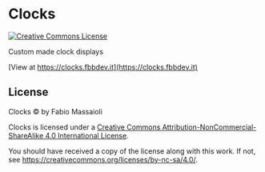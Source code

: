 # Clocks

<a rel="license" href="https://creativecommons.org/licenses/by-nc-sa/4.0/"><img alt="Creative Commons License" style="border-width:0" src="https://i.creativecommons.org/l/by-nc-sa/4.0/88x31.png" /></a>

Custom made clock displays

[View at https://clocks.fbbdev.it](https://clocks.fbbdev.it)

## License

Clocks &copy; by Fabio Massaioli

Clocks is licensed under a <a rel="license" href="https://creativecommons.org/licenses/by-nc-sa/4.0/">Creative Commons Attribution-NonCommercial-ShareAlike 4.0 International License</a>.

You should have received a copy of the license along with this
work. If not, see https://creativecommons.org/licenses/by-nc-sa/4.0/.
